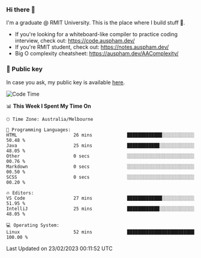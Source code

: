 ### Hi there 👋

I'm a graduate @ RMIT University. This is the place where I build stuff 👀. 

- If you're looking for a whiteboard-like compiler to practice coding interview, check out: https://code.auspham.dev/
- If you're RMIT student, check out: https://notes.auspham.dev/
- Big O complexity cheatsheet: https://auspham.dev/AAComplexity/

### 🔑 Public key

In case you ask, my public key is available [here](https://public.auspham.dev/).

<!--START_SECTION:waka-->
![Code Time](http://img.shields.io/badge/Code%20Time-947%20hrs%2048%20mins-blue)

📊 **This Week I Spent My Time On** 

```text
🕑︎ Time Zone: Australia/Melbourne

💬 Programming Languages: 
HTML                     26 mins             █████████████░░░░░░░░░░░░   50.48 % 
Java                     25 mins             ████████████░░░░░░░░░░░░░   48.05 % 
Other                    0 secs              ░░░░░░░░░░░░░░░░░░░░░░░░░   00.76 % 
Markdown                 0 secs              ░░░░░░░░░░░░░░░░░░░░░░░░░   00.50 % 
SCSS                     0 secs              ░░░░░░░░░░░░░░░░░░░░░░░░░   00.20 % 

🔥 Editors: 
VS Code                  27 mins             █████████████░░░░░░░░░░░░   51.95 % 
IntelliJ                 25 mins             ████████████░░░░░░░░░░░░░   48.05 % 

💻 Operating System: 
Linux                    52 mins             █████████████████████████   100.00 % 
```


 Last Updated on 23/02/2023 00:11:52 UTC
<!--END_SECTION:waka-->

<!--
**rockmanvnx6/rockmanvnx6** is a ✨ _special_ ✨ repository because its `README.md` (this file) appears on your GitHub profile.

Here are some ideas to get you started:

- 🔭 I’m currently working on ...
- 🌱 I’m currently learning ...
- 👯 I’m looking to collaborate on ...
- 🤔 I’m looking for help with ...
- 💬 Ask me about ...
- 📫 How to reach me: ...
- 😄 Pronouns: ...
- ⚡ Fun fact: ...
-->
